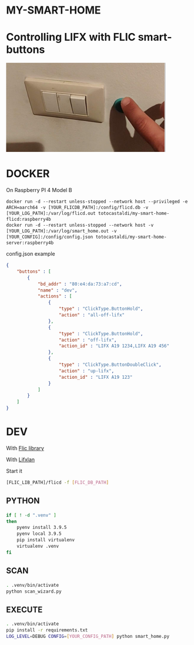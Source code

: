 MY-SMART-HOME
=============

# Controlling LIFX with FLIC smart-buttons

[![demo](lifx-flic.png)](https://youtube.com/shorts/Z6pzKkCa6y0?feature=share)


# DOCKER

On Raspberry PI 4 Model B

```
docker run -d --restart unless-stopped --network host --privileged -e ARCH=aarch64 -v [YOUR_FLICDB_PATH]:/config/flicd.db -v [YOUR_LOG_PATH]:/var/log/flicd.out totocastaldi/my-smart-home-flicd:raspberry4b
docker run -d --restart unless-stopped --network host -v [YOUR_LOG_PATH]:/var/log/smart_home.out -v [YOUR_CONFIG]:/config/config.json totocastaldi/my-smart-home-server:raspberry4b
```

config.json example

```json
{
	"buttons" : [
		{
			"bd_addr" : "80:e4:da:73:a7:cd",
			"name" : "dev",
			"actions" : [
				{
					"type" : "ClickType.ButtonHold",
					"action" : "all-off-lifx"
				},
				{
					"type" : "ClickType.ButtonHold",
					"action" : "off-lifx",
					"action_id" : "LIFX A19 1234,LIFX A19 456"
				},
				{
					"type" : "ClickType.ButtonDoubleClick",
					"action" : "up-lifx",
					"action_id" : "LIFX A19 123"
				}
			]
		}
	]
}

```

# DEV

With [Flic library](https://github.com/50ButtonsEach/fliclib-linux-hci)


With [Lifxlan](https://github.com/mclarkk/lifxlan)

Start it

```bash
[FLIC_LIB_PATH]/flicd -f [FLIC_DB_PATH]
```

## PYTHON

```bash
if [ ! -d ".venv" ]
then
    pyenv install 3.9.5
    pyenv local 3.9.5 
    pip install virtualenv
    virtualenv .venv
fi
```

## SCAN

```bash
. .venv/bin/activate
python scan_wizard.py
```

## EXECUTE

```bash
. .venv/bin/activate
pip install -r requirements.txt
LOG_LEVEL=DEBUG CONFIG=[YOUR_CONFIG_PATH] python smart_home.py
```
